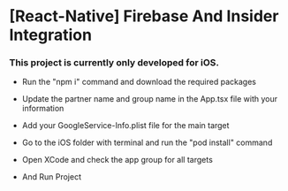 


# [React-Native] Firebase And Insider Integration

### This project is currently only developed for iOS.


* Run the "npm i" command and download the required packages

* Update the partner name and group name in the App.tsx file with your information

* Add your GoogleService-Info.plist file for the main target

* Go to the iOS folder with terminal and run the "pod install" command

* Open XCode and check the app group for all targets

* And Run Project
